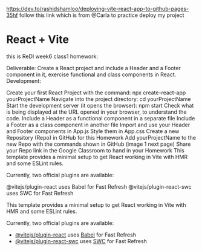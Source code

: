 https://dev.to/rashidshamloo/deploying-vite-react-app-to-github-pages-35hf
follow this link which is from @Carla to practice deploy my project

# React + Vite
this is ReDI week6 class1 homework:

Deliverable: Create a React project and include a Header and a Footer component in it, exercise functional and class components in React. Development:

Create your first React Project with the command: npx create-react-app yourProjectName
Navigate into the project directory: cd yourProjectName
Start the development server (it opens the browser): npm start
Check what is being displayed at the URL opened in your browser, to understand the code.
Include a Header as a functional component in a separate file
Include a Footer as a class component in another file
Import and use your Header and Footer components in App.js
Style them in App.css
Create a new Repository (Repo) in GitHub for this Homework
Add yourProjectName to the new Repo with the commands shown in GitHub (image 1 next page)
Share your Repo link in the Google Classroom to hand in your Homework
This template provides a minimal setup to get React working in Vite with HMR and some ESLint rules.

Currently, two official plugins are available:

@vitejs/plugin-react uses Babel for Fast Refresh
@vitejs/plugin-react-swc uses SWC for Fast Refresh

This template provides a minimal setup to get React working in Vite with HMR and some ESLint rules.

Currently, two official plugins are available:

- [@vitejs/plugin-react](https://github.com/vitejs/vite-plugin-react/blob/main/packages/plugin-react/README.md) uses [Babel](https://babeljs.io/) for Fast Refresh
- [@vitejs/plugin-react-swc](https://github.com/vitejs/vite-plugin-react-swc) uses [SWC](https://swc.rs/) for Fast Refresh

